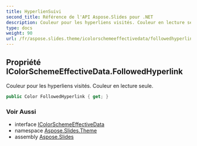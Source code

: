 ```yaml
---
title: HyperlienSuivi
second_title: Référence de l'API Aspose.Slides pour .NET
description: Couleur pour les hyperliens visités. Couleur en lecture seule.
type: docs
weight: 90
url: /fr/aspose.slides.theme/icolorschemeeffectivedata/followedhyperlink/
---
```


## Propriété IColorSchemeEffectiveData.FollowedHyperlink

Couleur pour les hyperliens visités. Couleur en lecture seule.

```csharp
public Color FollowedHyperlink { get; }
```

### Voir Aussi

* interface [IColorSchemeEffectiveData](../../icolorschemeeffectivedata)
* namespace [Aspose.Slides.Theme](../../icolorschemeeffectivedata)
* assembly [Aspose.Slides](../../../)

<!-- NE PAS ÉDITER : généré par xmldocmd pour Aspose.Slides.dll -->